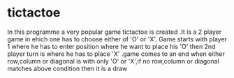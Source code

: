 # tictactoe
In this programme a very popular game tictactoe is created .It is a 2 player game in ehich one has to choose either of 'O' or 'X'. Game starts with player 1 where he has to enter position where he want to place his 'O' then 2nd player turn is where he has to place 'X' .game comes to an end when either row,column or diagonal is with only 'O' or 'X',if no row,column or diagonal matches above condition then it is a draw

